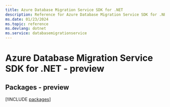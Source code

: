 ```yaml
---
title: Azure Database Migration Service SDK for .NET
description: Reference for Azure Database Migration Service SDK for .NET
ms.date: 01/23/2024
ms.topic: reference
ms.devlang: dotnet
ms.service: databasemigrationservice
---
```

# Azure Database Migration Service SDK for .NET - preview
## Packages - preview
[!INCLUDE [packages](database-migration-service-index.md)]